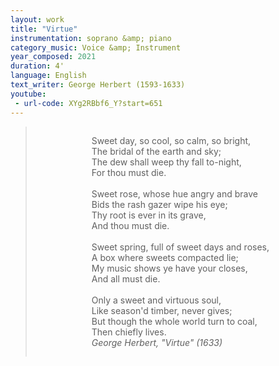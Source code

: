 ```yaml
---
layout: work
title: "Virtue"
instrumentation: soprano &amp; piano
category_music: Voice &amp; Instrument
year_composed: 2021
duration: 4'
language: English
text_writer: George Herbert (1593-1633)
youtube:
 - url-code: XYg2RBbf6_Y?start=651
---
```

<blockquote>
<div style="text-align: center;">
<p style="display: inline-block; text-align: left;">Sweet day, so cool, so calm, so bright,<br>
The bridal of the earth and sky;<br>
The dew shall weep thy fall to-night,<br>
For thou must die.<br>
<br>
Sweet rose, whose hue angry and brave<br>
Bids the rash gazer wipe his eye;<br>
Thy root is ever in its grave,<br>
And thou must die.<br>
<br>
Sweet spring, full of sweet days and roses,<br>
A box where sweets compacted lie;<br>
My music shows ye have your closes,<br>
And all must die.<br>
<br>
Only a sweet and virtuous soul,<br>
Like season'd timber, never gives;<br>
But though the whole world turn to coal,<br>
Then chiefly lives.<br>
<cite style="text-align:right;">George Herbert, "Virtue" (1633)</cite></p>
</div>
</blockquote>

